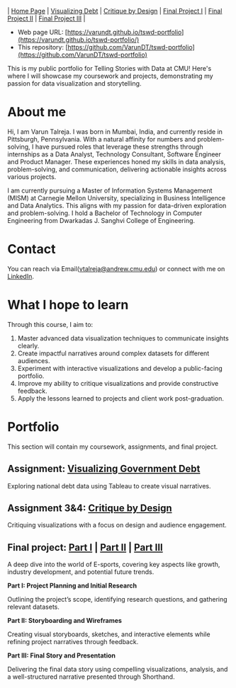 | [Home Page](https://varundt.github.io/tswd-portfolio/) | [Visualizing Debt](https://varundt.github.io/tswd-portfolio/visualizing-government-debt) | [Critique by Design](https://varundt.github.io/tswd-portfolio/critique-by-design) | [Final Project I](https://varundt.github.io/tswd-portfolio/final-project-part-one) | [Final Project II](https://varundt.github.io/tswd-portfolio/final-project-part-two) | [Final Project III](https://varundt.github.io/tswd-portfolio/final-project-part-three) |

- Web page URL: [https://varundt.github.io/tswd-portfolio](https://varundt.github.io/tswd-portfolio/)
- This repository: [https://github.com/VarunDT/tswd-portfolio](https://github.com/VarunDT/tswd-portfolio)

This is my public portfolio for Telling Stories with Data at CMU! Here's where I will showcase my coursework and projects, demonstrating my passion for data visualization and storytelling.

# About me
Hi, I am Varun Talreja. I was born in Mumbai, India, and currently reside in Pittsburgh, Pennsylvania. With a natural affinity for numbers and problem-solving, I have pursued roles that leverage these strengths through internships as a Data Analyst, Technology Consultant, Software Engineer and Product Manager. These experiences honed my skills in data analysis, problem-solving, and communication, delivering actionable insights across various projects.

I am currently pursuing a Master of Information Systems Management (MISM) at Carnegie Mellon University, specializing in Business Intelligence and Data Analytics. This aligns with my passion for data-driven exploration and problem-solving. I hold a Bachelor of Technology in Computer Engineering from Dwarkadas J. Sanghvi College of Engineering. 

# Contact
You can reach via Email(<vtalreja@andrew.cmu.edu>) or connect with me on [LinkedIn](https://www.linkedin.com/in/varun-talreja-0272851b2/).

# What I hope to learn
Through this course, I aim to:
1. Master advanced data visualization techniques to communicate insights clearly.
2. Create impactful narratives around complex datasets for different audiences.
3. Experiment with interactive visualizations and develop a public-facing portfolio.
4. Improve my ability to critique visualizations and provide constructive feedback.
5. Apply the lessons learned to projects and client work post-graduation.

# Portfolio
This section will contain my coursework, assignments, and final project.

## Assignment: [Visualizing Government Debt](https://varundt.github.io/tswd-portfolio/visualizing-government-debt)
Exploring national debt data using Tableau to create visual narratives.

## Assignment 3&4: [Critique by Design](https://varundt.github.io/tswd-portfolio/critique-by-design)
Critiquing visualizations with a focus on design and audience engagement.

## Final project: [Part I](https://varundt.github.io/tswd-portfolio/final-project-part-one) | [Part II](https://varundt.github.io/tswd-portfolio/final-project-part-two) | [Part III](https://varundt.github.io/tswd-portfolio/final-project-part-three) 
A deep dive into the world of E-sports, covering key aspects like growth, industry development, and potential future trends.

**Part I: Project Planning and Initial Research**

Outlining the project’s scope, identifying research questions, and gathering relevant datasets.

**Part II: Storyboarding and Wireframes**

Creating visual storyboards, sketches, and interactive elements while refining project narratives through feedback.

**Part III: Final Story and Presentation**

Delivering the final data story using compelling visualizations, analysis, and a well-structured narrative presented through Shorthand.
